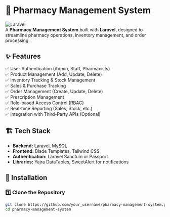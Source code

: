 # 💊 Pharmacy Management System  

![Laravel](https://img.shields.io/badge/Laravel-FF2D20?style=for-the-badge&logo=laravel&logoColor=white)  
A **Pharmacy Management System** built with **Laravel**, designed to streamline pharmacy operations, inventory management, and order processing.

## ✨ Features  
✅ User Authentication (Admin, Staff, Pharmacists)  
✅ Product Management (Add, Update, Delete)  
✅ Inventory Tracking & Stock Management  
✅ Sales & Purchase Tracking  
✅ Order Management (Create, Update, Delete)  
✅ Prescription Management  
✅ Role-based Access Control (RBAC)  
✅ Real-time Reporting (Sales, Stock, etc.)  
✅ Integration with Third-Party APIs (Optional)  

## 🏗 Tech Stack  
- **Backend:** Laravel, MySQL  
- **Frontend:** Blade Templates, Tailwind CSS  
- **Authentication:** Laravel Sanctum or Passport  
- **Libraries:** Yajra DataTables, SweetAlert for notifications  

## 🚀 Installation  

### 1️⃣ Clone the Repository  
```sh
git clone https://github.com/your_username/pharmacy-management-system.git
cd pharmacy-management-system
